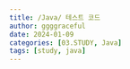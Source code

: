 ```yaml
---
title: /Java/ 테스트 코드 
author: ggggraceful
date: 2024-01-09
categories: [03.STUDY, Java]
tags: [study, java]
---
```


<br/>
<br/>

# 

